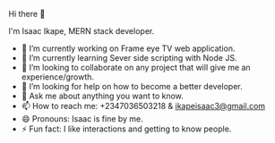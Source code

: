 Hi there 👋

I'm Isaac Ikape,
MERN stack developer.

- 🔭 I’m currently working on Frame eye TV web application.
- 🌱 I’m currently learning Sever side scripting with Node JS.
- 👯 I’m looking to collaborate on any project that will give me an experience/growth.
- 🤔 I’m looking for help on how to become a better developer.
- 💬 Ask me about anything you want to know.
- 📫 How to reach me: +2347036503218 & ikapeisaac3@gmail.com
- 😄 Pronouns: Isaac is fine by me.
- ⚡ Fun fact: I like interactions and getting to know people.

